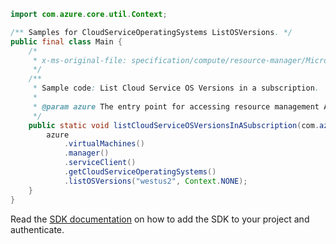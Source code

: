 ```java
import com.azure.core.util.Context;

/** Samples for CloudServiceOperatingSystems ListOSVersions. */
public final class Main {
    /*
     * x-ms-original-file: specification/compute/resource-manager/Microsoft.Compute/stable/2021-03-01/examples/ListCloudServiceOSVersions.json
     */
    /**
     * Sample code: List Cloud Service OS Versions in a subscription.
     *
     * @param azure The entry point for accessing resource management APIs in Azure.
     */
    public static void listCloudServiceOSVersionsInASubscription(com.azure.resourcemanager.AzureResourceManager azure) {
        azure
            .virtualMachines()
            .manager()
            .serviceClient()
            .getCloudServiceOperatingSystems()
            .listOSVersions("westus2", Context.NONE);
    }
}
```

Read the [SDK documentation](https://github.com/Azure/azure-sdk-for-java/blob/azure-resourcemanager_2.15.0/sdk/resourcemanager/azure-resourcemanager/README.md) on how to add the SDK to your project and authenticate.
